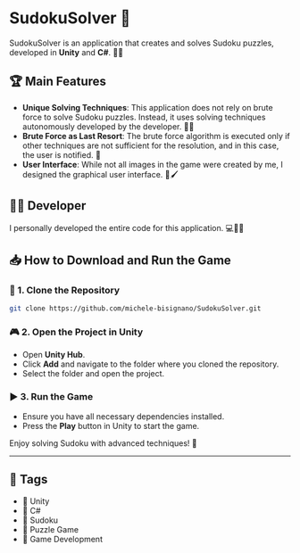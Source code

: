 # SudokuSolver 🎯

SudokuSolver is an application that creates and solves Sudoku puzzles, developed in **Unity** and **C#**. 🎲🧩

## 🏆 Main Features

- **Unique Solving Techniques**: This application does not rely on brute force to solve Sudoku puzzles. Instead, it uses solving techniques autonomously developed by the developer. 🧠✨
- **Brute Force as Last Resort**: The brute force algorithm is executed only if other techniques are not sufficient for the resolution, and in this case, the user is notified. 🚨
- **User Interface**: While not all images in the game were created by me, I designed the graphical user interface. 🎨🖌️

## 👨‍💻 Developer

I personally developed the entire code for this application. 💻👨‍💻

## 📥 How to Download and Run the Game

### 📂 1. Clone the Repository
```sh
git clone https://github.com/michele-bisignano/SudokuSolver.git
```

### 🎮 2. Open the Project in Unity
- Open **Unity Hub**.
- Click **Add** and navigate to the folder where you cloned the repository.
- Select the folder and open the project.

### ▶️ 3. Run the Game
- Ensure you have all necessary dependencies installed.
- Press the **Play** button in Unity to start the game.

Enjoy solving Sudoku with advanced techniques! 🎉

---

## 📌 Tags
- 🎲 Unity
- 🎲 C#
- 🎲 Sudoku
- 🎲 Puzzle Game
- 🎲 Game Development

